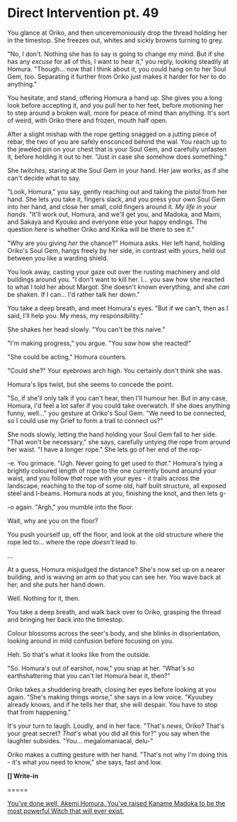 # Direct Intervention pt. 49

You glance at Oriko, and then unceremoniously drop the thread holding her in the timestop. She freezes out, whites and sickly browns turning to grey.

"No, I don't. Nothing she has to say is going to change my mind. But if she has any *excuse* for all of this, I want to hear it," you reply, looking steadily at Homura. "Though... now that I think about it, you could hang on to her Soul Gem, too. Separating it further from Oriko just makes it harder for her to do anything."

You hesitate, and stand, offering Homura a hand up. She gives you a long look before accepting it, and you pull her to her feet, before motioning her to step around a broken wall, more for peace of mind than anything. It's sort of weird, with Oriko there and frozen, mouth half open.

After a slight mishap with the rope getting snagged on a jutting piece of rebar, the two of you are safely ensconced behind the wal. You reach up to the jeweled pin on your chest that is your Soul Gem, and carefully unfasten it, before holding it out to her. "Just in case she somehow does something."

She *twitches*, staring at the Soul Gem in your hand. Her jaw works, as if she can't decide what to say.

"Look, Homura," you say, gently reaching out and taking the pistol from her hand. She lets you take it, fingers slack, and you press your own Soul Gem into her hand, and close her small, cold fingers around it. *My life in your hands*. "It'll work out, Homura, and we'll get you, and Madoka, and Mami, and Sakaya and Kyouko and everyone else your happy endings. The question *here* is whether Oriko and Kirika will be there to see it."

"Why are you giving *her* the chance?" Homura asks. Her left hand, holding Oriko's Soul Gem, hangs freely by her side, in contrast with yours, held out between you like a warding shield.

You look away, casting your gaze out over the rusting machinery and old buildings around you. "I don't want to kill her. I... you saw how she reacted to what I told her about Margot. She doesn't known everything, and she *can* be shaken. If I can... I'd rather talk her down."

You take a deep breath, and meet Homura's eyes. "But if we can't, then as I said, I'll help you. My mess, my responsibility."

She shakes her head slowly. "You can't be this naive."

"I'm making progress," you argue. "You *saw* how she reacted!"

"She could be acting," Homura counters.

"Could she?" Your eyebrows arch high. You certainly don't think she was.

Homura's lips twist, but she seems to concede the point.

"So, if she'll only talk if you can't hear, then I'll humour her. But in any case, Homura, I'd feel a lot safer if you could take overwatch. If she does anything funny, well..." you gesture at Oriko's Soul Gem. "We need to be connected, so I could use my Grief to form a trail to connect us?"

She nods slowly, letting the hand holding your Soul Gem fall to her side. "That won't be necessary," she says, carefully untying the rope from around her waist. "I have a longer rope." She lets go of her end of the rop-

\-e. You grimace. "Ugh. Never going to get used to *that*." Homura's tying a brightly coloured length of rope to the one currently bound around your waist, and you follow *that* rope with your eyes - it trails across the landscape, reaching to the top of some old, half built structure, all exposed steel and I-beams. Homura nods at you, finishing the knot, and then lets g-

\-o again. "Argh," you mumble into the floor.

Wait, why are you on the floor?

You push yourself up, off the floor, and look at the old structure where the rope led to... where the rope *doesn't* lead to.

...

At a guess, Homura misjudged the distance? She's now set up on a nearer building, and is waving an arm so that you can see her. You wave back at her, and she puts her hand down.

Well. Nothing for it, then.

You take a deep breath, and walk back over to Oriko, grasping the thread and bringing her back into the timestop.

Colour blossoms across the seer's body, and she blinks in disorientation, looking around in mild confusion before focusing on you.

Heh. So that's what it looks like from the outside.

"So. Homura's out of earshot, now," you snap at her. "What's so earthshattering that you can't let Homura hear it, then?"

Oriko takes a shuddering breath, closing her eyes before looking at you again. "She's making things *worse*," she says in a low voice. "Kyuubey already knows, and if he tells her that, she will despair. You have to stop that from happening."

It's your turn to laugh. Loudly, and in her face. "That's *news*, Oriko? That's your great secret? *That's* what you did all this for?" you say when the laughter subsides. "You... megalomaniacal, delu-"

Oriko makes a cutting gesture with her hand. "That's not why I'm doing this - it's what *you* need to know," she says, fast and low.

**\[] Write-in**

\=====​

[You've done well, Akemi Homura. You've raised Kaname Madoka to be the most powerful Witch that will ever exist.](http://i.imgur.com/lA3RFv0.png)
